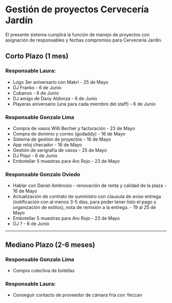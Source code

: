 # Gestión de proyectos Cervecería Jardín
El presente sistema cumplirá la función de manejo de proyectos con asignación de responsables y fechas compromiso para Cervecería Jardín.

## Corto Plazo (1 mes)
### Responsable Laura:
- Logo 3er aniversario con Makri - 25 de Mayo
- DJ Franko - 6 de Junio
- Cubanos - 6 de Junio
- DJ amigo de Dany Aldonza - 6 de Junio
- Playeras aniversario (una para cada miembro del staff) - 6 de Junio
### Responsable Gonzalo Lima
- Compra de vasos Willi Becher y facturación - 23 de Mayo
- Compra de dominio y correo (godaddy) - 16 de Mayo
- Sistema de gestión de proyectos - 16 de Mayo
- App reloj checador - 16 de Mayo
- Gestión de serigrafia de vasos - 25 de Mayo
- DJ Piqui - 6 de Junio
- Embotellar 5 muestras para Aro Rojo - 23 de Mayo
### Responsable Gonzalo Oviedo
- Hablar con Daniel Ambrosio - renovación de renta y calidad de la plaza - 16 de Mayo
- Actualización de contrato de suministro con clausula de aviso entrega (notificación con al menos 3-5 días, para poder tener listo el pago y organización de estilos), nota de remisión a la entrega. - 19 al 25 de Mayo
- Embotellar 5 muestras para Aro Rojo - 23 de Mayo
- DJ ? - 6 de Junio
----
## Mediano Plazo (2-6 meses)
### Responsable Gonzalo Lima
- Compra colectiva de botellas
### Responsable Laura:
- Conseguir contacto de proveedor de cámara fría con Yeccan

